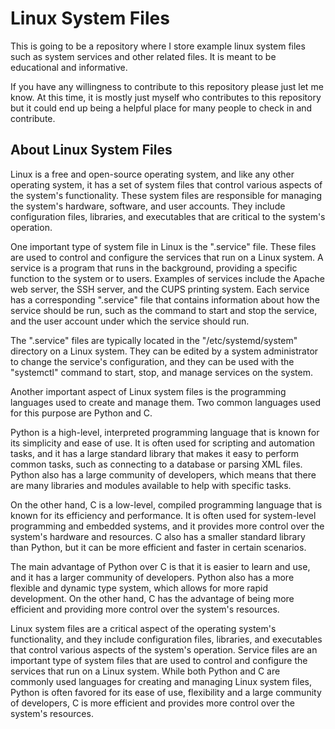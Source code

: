 # Linux System Files

This is going to be a repository where I store example linux system files such as system services and other related files. It is meant to be educational and informative.

If you have any willingness to contribute to this repository please just let me know. At this time, it is mostly just myself who contributes to this repository but it could end up being a helpful place for many people to check in and contribute.

## About Linux System Files

Linux is a free and open-source operating system, and like any other operating system, it has a set of system files that control various aspects of the system's functionality. These system files are responsible for managing the system's hardware, software, and user accounts. They include configuration files, libraries, and executables that are critical to the system's operation.

One important type of system file in Linux is the ".service" file. These files are used to control and configure the services that run on a Linux system. A service is a program that runs in the background, providing a specific function to the system or to users. Examples of services include the Apache web server, the SSH server, and the CUPS printing system. Each service has a corresponding ".service" file that contains information about how the service should be run, such as the command to start and stop the service, and the user account under which the service should run.

The ".service" files are typically located in the "/etc/systemd/system" directory on a Linux system. They can be edited by a system administrator to change the service's configuration, and they can be used with the "systemctl" command to start, stop, and manage services on the system.

Another important aspect of Linux system files is the programming languages used to create and manage them. Two common languages used for this purpose are Python and C.

Python is a high-level, interpreted programming language that is known for its simplicity and ease of use. It is often used for scripting and automation tasks, and it has a large standard library that makes it easy to perform common tasks, such as connecting to a database or parsing XML files. Python also has a large community of developers, which means that there are many libraries and modules available to help with specific tasks.

On the other hand, C is a low-level, compiled programming language that is known for its efficiency and performance. It is often used for system-level programming and embedded systems, and it provides more control over the system's hardware and resources. C also has a smaller standard library than Python, but it can be more efficient and faster in certain scenarios.

The main advantage of Python over C is that it is easier to learn and use, and it has a larger community of developers. Python also has a more flexible and dynamic type system, which allows for more rapid development. On the other hand, C has the advantage of being more efficient and providing more control over the system's resources.

Linux system files are a critical aspect of the operating system's functionality, and they include configuration files, libraries, and executables that control various aspects of the system's operation. Service files are an important type of system files that are used to control and configure the services that run on a Linux system. While both Python and C are commonly used languages for creating and managing Linux system files, Python is often favored for its ease of use, flexibility and a large community of developers, C is more efficient and provides more control over the system's resources.